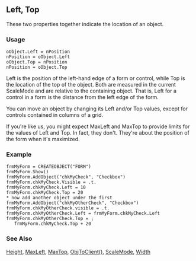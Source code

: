 ## Left, Top

These two properties together indicate the location of an object. 

### Usage

```foxpro
oObject.Left = nPosition
nPosition = oObject.Left
oObject.Top = nPosition
nPosition = oObject.Top
```

Left is the position of the left-hand edge of a form or control, while Top is the location of the top of the object. Both are measured in the current ScaleMode and are relative to the containing object. That is, Left for a control in a form is the distance from the left edge of the form.

You can move an object by changing its Left and/or Top values, except for controls contained in columns of a grid.

If you're like us, you might expect MaxLeft and MaxTop to provide limits for the values of Left and Top. In fact, they don't. They're about the position of the form when it's maximized.

### Example

```foxpro
frmMyForm = CREATEOBJECT("FORM")
frmMyForm.Show()
frmMyForm.AddObject("chkMyCheck", "Checkbox")
frmMyForm.chkMyCheck.Visible = .t.
frmMyForm.chkMyCheck.Left = 10
frmMyForm.chkMyCheck.Top = 20
* now add another object under the first
frmMyForm.AddObject("chkMyOtherCheck", "Checkbox")
frmMyForm.chkMyOtherCheck.visible = .t.
frmMyForm.chkMyOtherCheck.Left = frmMyForm.chkMyCheck.Left
frmMyForm.chkMyOtherCheck.Top = ;
   frmMyForm.chkMyCheck.Top + 20
```
### See Also

[Height](s4g368.md), [MaxLeft](s4g377.md), [MaxTop](s4g377.md), [ObjToClient()](s4g614.md), [ScaleMode](s4g621.md), [Width](s4g368.md)